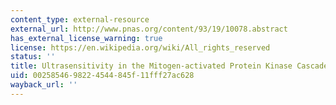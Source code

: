 ```yaml
---
content_type: external-resource
external_url: http://www.pnas.org/content/93/19/10078.abstract
has_external_license_warning: true
license: https://en.wikipedia.org/wiki/All_rights_reserved
status: ''
title: Ultrasensitivity in the Mitogen-activated Protein Kinase Cascade
uid: 00258546-9822-4544-845f-11fff27ac628
wayback_url: ''
---
```


